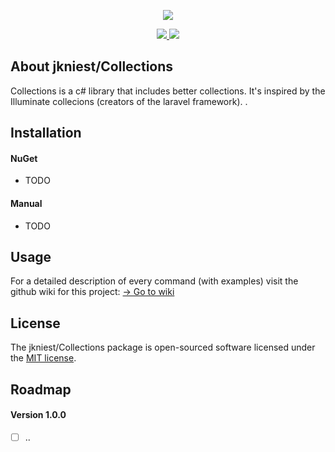 <p align="center">
    <img src="docs/logo.svg">
</p>

<p align="center">
    <a href="https://travis-ci.com/jkniest/Collections">
        <img 
src="https://travis-ci.com/jkniest/Collections.svg?token=V2HFFCLc6NVnxsqjqD9v&branch=develop">
    </a> <img src="https://img.shields.io/badge/Version-1.0%20(DEV)-yellow.svg">
    
    
## About jkniest/Collections

Collections is a c# library that includes better collections. It's inspired by the Illuminate 
collecions (creators of the laravel framework). . 

## Installation

#### NuGet
- TODO

#### Manual
- TODO


## Usage

For a detailed description of every command (with examples) visit the github wiki for this 
project:
[-> Go to wiki](https://github.com/jkniest/Collections/wiki)


## License
The jkniest/Collections package is open-sourced software licensed under the [MIT 
license](https://opensource.org/licenses/MIT).


## Roadmap
#### Version 1.0.0
 - [ ] ..
